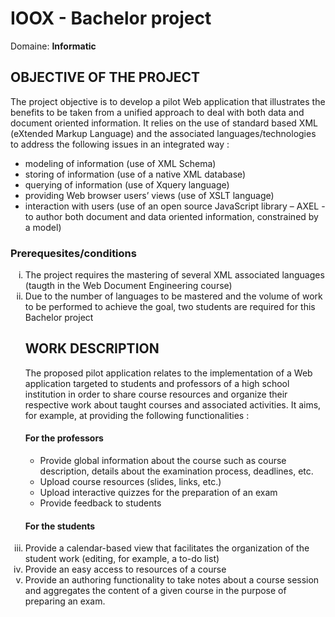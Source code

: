 IOOX - Bachelor project
========================

<p>Domaine:            <b>Informatic</b><br/>

<h2>OBJECTIVE OF THE PROJECT</h2>
<p>The project objective is to develop a pilot Web application that illustrates the benefits to be taken from a unified approach to deal with both data and document oriented information. It relies on the use of standard based XML (eXtended Markup Language) and the associated languages/technologies to address the following issues in an integrated way :</p>
<ul>
<li>modeling of information (use of XML Schema)</li>
<li>storing of information (use of a native XML database)</li>
<li>querying of information (use of Xquery language)</li>
<li>providing Web browser users’ views (use of XSLT language)</li>
<li>interaction with users (use of an open source JavaScript library – AXEL - to author both document and data oriented information, constrained by a model)</li>
</ul>
<h3>Prerequesites/conditions</h3>
<ul style="list-style-type:lower-roman;">
<li>The project requires the mastering of several XML associated languages (taugth in the Web Document Engineering course)</li>
<li>Due to the number of languages to be mastered and the volume of work to be performed to achieve the goal, two students are required for this Bachelor project</li>
<h2>WORK DESCRIPTION</h2>
<p>The proposed pilot application relates to the implementation of a Web application targeted to students and professors of a high school institution in order to share course resources and organize their respective work about taught courses and associated activities. It aims, for example, at providing the following functionalities :</p>
<h4>For the professors</h4>
<ul>
<li>Provide global information about the course such as course description, details about the examination process, deadlines, etc.</li>
<li>Upload course resources (slides, links, etc.)</li>
<li>Upload interactive quizzes for the preparation of an exam</li>
<li>Provide feedback to students</li>
</ul>
<h4>For the students</h4>
<li>Provide a calendar-based view that facilitates the organization of the student work (editing, for example, a to-do list)</li>
<li>Provide an easy access to resources of a course</li>
<li>Provide an authoring functionality to take notes about a course session and aggregates the content of a given course in the purpose of preparing an exam.</li>
